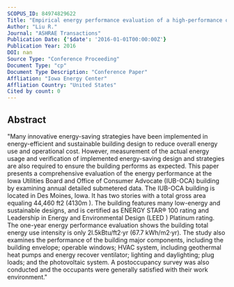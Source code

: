 ```yaml
---
SCOPUS_ID: 84974829622
Title: "Empirical energy performance evaluation of a high-performance office building in the U.S. Midwest"
Author: "Liu R."
Journal: "ASHRAE Transactions"
Publication Date: {'$date': '2016-01-01T00:00:00Z'}
Publication Year: 2016
DOI: nan
Source Type: "Conference Proceeding"
Document Type: "cp"
Document Type Description: "Conference Paper"
Affliation: "Iowa Energy Center"
Affliation Country: "United States"
Cited by count: 0
---
```


## Abstract
"Many innovative energy-saving strategies have been implemented in energy-efficient and sustainable building design to reduce overall energy use and operational cost. However, measurement of the actual energy usage and verification of implemented energy-saving design and strategies are also required to ensure the building performs as expected. This paper presents a comprehensive evaluation of the energy performance at the Iowa Utilities Board and Office of Consumer Advocate (IUB-OCA) building by examining annual detailed submetered data. The IUB-OCA building is located in Des Moines, Iowa. It has two stories with a total gross area equaling 44,460 ft2 (4130m ). The building features many low-energy and sustainable designs, and is certified as ENERGY STAR® 100 rating and Leadership in Energy and Environmental Design (LEED ) Platinum rating. The one-year energy performance evaluation shows the building total energy use intensity is only 2l.5kBtu/ft2·yr (67.7 kWh/m2·yr). The study also examines the performance of the building major components, including the building envelope; operable windows; HVAC system, including geothermal heat pumps and energy recover ventilator; lighting and daylighting; plug loads; and the photovoltaic system. A postoccupancy survey was also conducted and the occupants were generally satisfied with their work environment."
